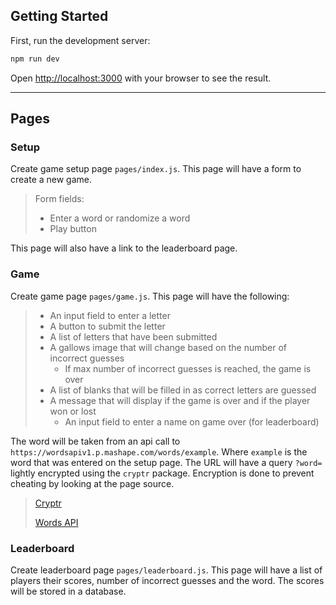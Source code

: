 ## Getting Started

First, run the development server:

```bash
npm run dev
```

Open [http://localhost:3000](http://localhost:3000) with your browser to see the result.

---

## Pages

### Setup

Create game setup page `pages/index.js`. This page will have a form to create a new game.

> Form fields:
>
> - Enter a word or randomize a word
> - Play button

This page will also have a link to the leaderboard page.

### Game

Create game page `pages/game.js`. This page will have the following:

> - An input field to enter a letter
> - A button to submit the letter
> - A list of letters that have been submitted
> - A gallows image that will change based on the number of incorrect guesses
>   - If max number of incorrect guesses is reached, the game is over
> - A list of blanks that will be filled in as correct letters are guessed
> - A message that will display if the game is over and if the player won or lost
>   - An input field to enter a name on game over (for leaderboard)

The word will be taken from an api call to `https://wordsapiv1.p.mashape.com/words/example`. Where `example` is the word that was entered on the setup page. The URL will have a query `?word=` lightly encrypted using the `cryptr` package. Encryption is done to prevent cheating by looking at the page source.

> [Cryptr](https://www.npmjs.com/package/cryptr)
>
> [Words API](https://www.wordsapi.com/)

### Leaderboard

Create leaderboard page `pages/leaderboard.js`. This page will have a list of players their scores, number of incorrect guesses and the word. The scores will be stored in a database.
